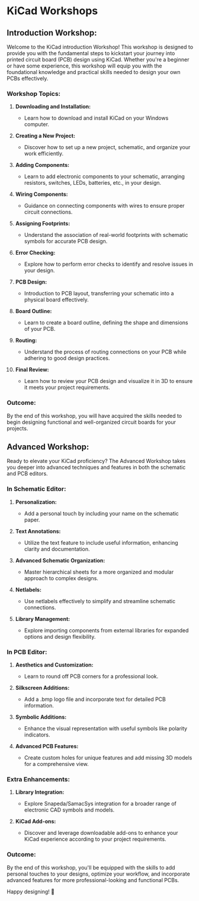 # KiCad Workshops

## Introduction Workshop:

Welcome to the KiCad introduction Workshop! This workshop is designed to provide you with the fundamental steps to kickstart your journey into printed circuit board (PCB) design using KiCad. Whether you're a beginner or have some experience, this workshop will equip you with the foundational knowledge and practical skills needed to design your own PCBs effectively.

### Workshop Topics:

1. **Downloading and Installation:**
   - Learn how to download and install KiCad on your Windows computer.

2. **Creating a New Project:**
   - Discover how to set up a new project, schematic, and organize your work efficiently.

3. **Adding Components:**
   - Learn to add electronic components to your schematic, arranging resistors, switches, LEDs, batteries, etc., in your design.

4. **Wiring Components:**
   - Guidance on connecting components with wires to ensure proper circuit connections.

5. **Assigning Footprints:**
   - Understand the association of real-world footprints with schematic symbols for accurate PCB design.

6. **Error Checking:**
   - Explore how to perform error checks to identify and resolve issues in your design.

7. **PCB Design:**
   - Introduction to PCB layout, transferring your schematic into a physical board effectively.

8. **Board Outline:**
   - Learn to create a board outline, defining the shape and dimensions of your PCB.

9. **Routing:**
   - Understand the process of routing connections on your PCB while adhering to good design practices.

10. **Final Review:**
    - Learn how to review your PCB design and visualize it in 3D to ensure it meets your project requirements.

### Outcome:
By the end of this workshop, you will have acquired the skills needed to begin designing functional and well-organized circuit boards for your projects.

## Advanced Workshop:

Ready to elevate your KiCad proficiency? The Advanced Workshop takes you deeper into advanced techniques and features in both the schematic and PCB editors.

### In Schematic Editor:

1. **Personalization:**
   - Add a personal touch by including your name on the schematic paper.

2. **Text Annotations:**
   - Utilize the text feature to include useful information, enhancing clarity and documentation.

3. **Advanced Schematic Organization:**
   - Master hierarchical sheets for a more organized and modular approach to complex designs.

4. **Netlabels:**
   - Use netlabels effectively to simplify and streamline schematic connections.

5. **Library Management:**
   - Explore importing components from external libraries for expanded options and design flexibility.

### In PCB Editor:

1. **Aesthetics and Customization:**
   - Learn to round off PCB corners for a professional look.

2. **Silkscreen Additions:**
   - Add a .bmp logo file and incorporate text for detailed PCB information.

3. **Symbolic Additions:**
   - Enhance the visual representation with useful symbols like polarity indicators.

4. **Advanced PCB Features:**
   - Create custom holes for unique features and add missing 3D models for a comprehensive view.

### Extra Enhancements:

1. **Library Integration:**
   - Explore Snapeda/SamacSys integration for a broader range of electronic CAD symbols and models.

2. **KiCad Add-ons:**
   - Discover and leverage downloadable add-ons to enhance your KiCad experience according to your project requirements.

### Outcome:
By the end of this workshop, you'll be equipped with the skills to add personal touches to your designs, optimize your workflow, and incorporate advanced features for more professional-looking and functional PCBs.

Happy designing! 🚀
